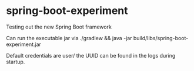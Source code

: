 spring-boot-experiment
======================

Testing out the new Spring Boot framework

Can run the executable jar via ./gradlew && java -jar build/libs/spring-boot-experiment.jar

Default credentials are user/<UUID> the UUID can be found in the logs during startup.

